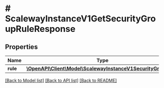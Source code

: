 # # ScalewayInstanceV1GetSecurityGroupRuleResponse

## Properties

Name | Type | Description | Notes
------------ | ------------- | ------------- | -------------
**rule** | [**\OpenAPI\Client\Model\ScalewayInstanceV1SecurityGroupRule**](ScalewayInstanceV1SecurityGroupRule.md) |  | [optional]

[[Back to Model list]](../../README.md#models) [[Back to API list]](../../README.md#endpoints) [[Back to README]](../../README.md)
